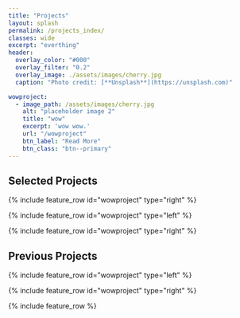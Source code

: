 ```yaml
---
title: "Projects"
layout: splash
permalink: /projects_index/
classes: wide
excerpt: "everthing"
header:
  overlay_color: "#000"
  overlay_filter: "0.2"
  overlay_image: ./assets/images/cherry.jpg
  caption: "Photo credit: [**Unsplash**](https://unsplash.com)"

wowproject:
  - image_path: /assets/images/cherry.jpg
    alt: "placeholder image 2"
    title: "wow"
    excerpt: 'wow wow.'
    url: "/wowproject"
    btn_label: "Read More"
    btn_class: "btn--primary"
---
```



## Selected Projects

{% include feature_row id="wowproject" type="right" %}

{% include feature_row id="wowproject" type="left" %}

{% include feature_row id="wowproject" type="right" %}

## Previous Projects

{% include feature_row id="wowproject" type="left" %}

{% include feature_row id="wowproject" type="right" %}

{% include feature_row %}
